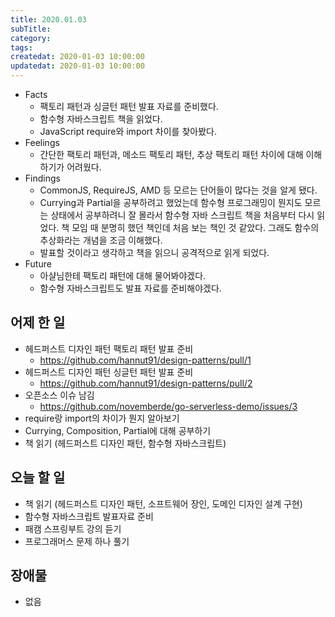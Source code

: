 ```yaml
---
title: 2020.01.03
subTitle: 
category: 
tags: 
createdat: 2020-01-03 10:00:00
updatedat: 2020-01-03 10:00:00
---
```


* Facts
  * 팩토리 패턴과 싱글턴 패턴 발표 자료를 준비했다.
  * 함수형 자바스크립트 책을 읽었다.
  * JavaScript require와 import 차이를 찾아봤다.
* Feelings
  * 간단한 팩토리 패턴과, 메소드 팩토리 패턴, 추상 팩토리 패턴 차이에 대해 이해하기가 어려웠다.
* Findings
  * CommonJS, RequireJS, AMD 등 모르는 단어들이 많다는 것을 알게 됐다.
  * Currying과 Partial을 공부하려고 했었는데 함수형 프로그래밍이 뭔지도 모르는 상태에서 공부하려니 잘 몰라서 함수형 자바 스크립트 책을 처음부터 다시 읽었다. 책 모임 때 분명히 했던 책인데 처음 보는 책인 것 같았다. 그래도 함수의 추상화라는 개념을 조금 이해했다.
  * 발표할 것이라고 생각하고 책을 읽으니 공격적으로 읽게 되었다.
* Future
  * 아샬님한테 팩토리 패턴에 대해 물어봐야겠다.
  * 함수형 자바스크립트도 발표 자료를 준비해야겠다.

## 어제 한 일

* 헤드퍼스트 디자인 패턴 팩토리 패턴 발표 준비
  * <https://github.com/hannut91/design-patterns/pull/1>
* 헤드퍼스트 디자인 패턴 싱글턴 패턴 발표 준비
  * <https://github.com/hannut91/design-patterns/pull/2>
* 오픈소스 이슈 남김
  * <https://github.com/novemberde/go-serverless-demo/issues/3>
* require랑 import의 차이가 뭔지 알아보기
* Currying, Composition, Partial에 대해 공부하기
* 책 읽기 (헤드퍼스트 디자인 패턴, 함수형 자바스크립트)

## 오늘 할 일

* 책 읽기 (헤드퍼스트 디자인 패턴, 소프트웨어 장인, 도메인 디자인 설계 구현)
* 함수형 자바스크립트 발표자료 준비
* 패캠 스프링부트 강의 듣기
* 프로그래머스 문제 하나 풀기

## 장애물

* 없음
